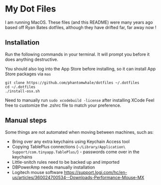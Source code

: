# My Dot Files

I am running MacOS. These files (and this README) were many years ago based off Ryan Bates dotfiles, although they have drifted far, far away now !

## Installation

Run the following commands in your terminal. It will prompt you before it does anything destructive. 

You should also log into the App Store before installing, so it can install App Store packages via `mas`

```terminal
git clone https://github.com/phantomwhale/dotfiles ~/.dotfiles
cd ~/.dotfiles
./install-osx.sh
```

Need to manually run `sudo xcodebuild -license` after installing XCode
Feel free to customize the .zshrc file to match your preference.

## Manual steps

Some things are not automated when moving between machines, such as:

* Bring over any extra keychains using Keychain Access tool
* Copying TablePlus connections (`~/Library/Application\ Support/com.tinyapp.TablePlus/`) - passwords come over in the keychains
* Little-snitch rules need to be backed up and imported
* DBPowerAmp needs manually installation
* Logitech mouse software https://support.logi.com/hc/en-us/articles/360024700534--Downloads-Performance-Mouse-MX
